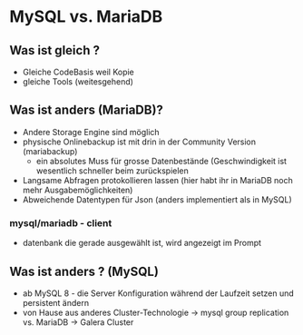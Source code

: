 # MySQL vs. MariaDB

## Was ist gleich ? 

  * Gleiche CodeBasis weil Kopie
  * gleiche Tools (weitesgehend) 

## Was ist anders (MariaDB)? 

 * Andere Storage Engine sind möglich
 * physische Onlinebackup ist mit drin in der Community Version (mariabackup)
   * ein absolutes Muss für grosse Datenbestände (Geschwindigkeit ist wesentlich schneller beim zurückspielen
 * Langsame Abfragen protokollieren lassen (hier habt ihr in MariaDB noch mehr Ausgabemöglichkeiten)
 * Abweichende Datentypen für Json (anders implementiert als in MySQL) 

### mysql/mariadb - client

  * datenbank die gerade ausgewählt ist, wird angezeigt im Prompt 

## Was ist anders ? (MySQL) 

 * ab MySQL 8 - die Server Konfiguration während der Laufzeit setzen und persistent ändern
 * von Hause aus anderes Cluster-Technologie -> mysql group replication vs. MariaDB -> Galera Cluster

